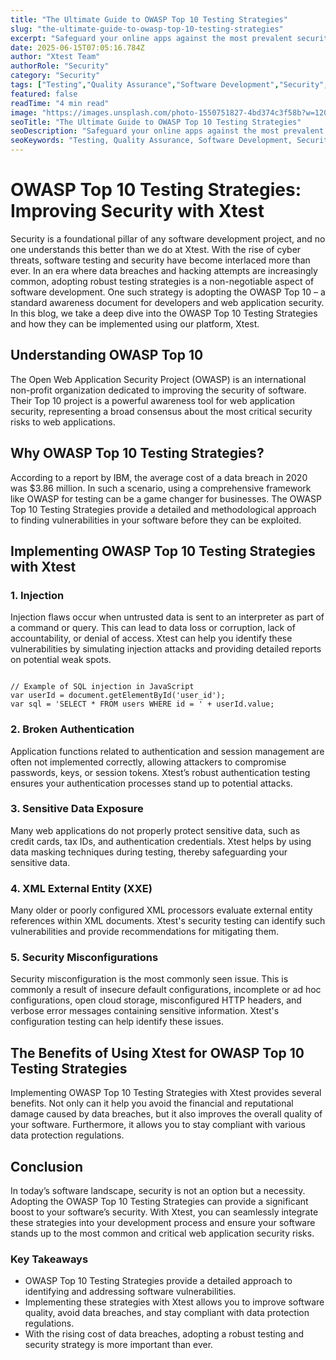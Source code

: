 ```yaml
---
title: "The Ultimate Guide to OWASP Top 10 Testing Strategies"
slug: "the-ultimate-guide-to-owasp-top-10-testing-strategies"
excerpt: "Safeguard your online apps against the most prevalent security risks with our detailed guide on OWASP Top 10 Testing Strategies. Dive in to explore effective methods, best practices, and cutting-edge techniques designed to fortify your digital landscape against potential threats."
date: 2025-06-15T07:05:16.784Z
author: "Xtest Team"
authorRole: "Security"
category: "Security"
tags: ["Testing","Quality Assurance","Software Development","Security","Vulnerability"]
featured: false
readTime: "4 min read"
image: "https://images.unsplash.com/photo-1550751827-4bd374c3f58b?w=1200&h=600&fit=crop"
seoTitle: "The Ultimate Guide to OWASP Top 10 Testing Strategies"
seoDescription: "Safeguard your online apps against the most prevalent security risks with our detailed guide on OWASP Top 10 Testing Strategies. Dive in to explore effective methods, best practices, and cutting-edge techniques designed to fortify your digital landscape against potential threats."
seoKeywords: "Testing, Quality Assurance, Software Development, Security, Vulnerability"
---
```


# OWASP Top 10 Testing Strategies: Improving Security with Xtest

Security is a foundational pillar of any software development project, and no one understands this better than we do at Xtest. With the rise of cyber threats, software testing and security have become interlaced more than ever. In an era where data breaches and hacking attempts are increasingly common, adopting robust testing strategies is a non-negotiable aspect of software development. One such strategy is adopting the OWASP Top 10 – a standard awareness document for developers and web application security. In this blog, we take a deep dive into the OWASP Top 10 Testing Strategies and how they can be implemented using our platform, Xtest.

## Understanding OWASP Top 10

The Open Web Application Security Project (OWASP) is an international non-profit organization dedicated to improving the security of software. Their Top 10 project is a powerful awareness tool for web application security, representing a broad consensus about the most critical security risks to web applications.

## Why OWASP Top 10 Testing Strategies?

According to a report by IBM, the average cost of a data breach in 2020 was $3.86 million. In such a scenario, using a comprehensive framework like OWASP for testing can be a game changer for businesses. The OWASP Top 10 Testing Strategies provide a detailed and methodological approach to finding vulnerabilities in your software before they can be exploited.

## Implementing OWASP Top 10 Testing Strategies with Xtest

### 1\. Injection

Injection flaws occur when untrusted data is sent to an interpreter as part of a command or query. This can lead to data loss or corruption, lack of accountability, or denial of access. Xtest can help you identify these vulnerabilities by simulating injection attacks and providing detailed reports on potential weak spots.

```

// Example of SQL injection in JavaScript
var userId = document.getElementById('user_id');
var sql = 'SELECT * FROM users WHERE id = ' + userId.value;
```

### 2\. Broken Authentication

Application functions related to authentication and session management are often not implemented correctly, allowing attackers to compromise passwords, keys, or session tokens. Xtest’s robust authentication testing ensures your authentication processes stand up to potential attacks.

### 3\. Sensitive Data Exposure

Many web applications do not properly protect sensitive data, such as credit cards, tax IDs, and authentication credentials. Xtest helps by using data masking techniques during testing, thereby safeguarding your sensitive data.

### 4\. XML External Entity (XXE)

Many older or poorly configured XML processors evaluate external entity references within XML documents. Xtest's security testing can identify such vulnerabilities and provide recommendations for mitigating them.

### 5\. Security Misconfigurations

Security misconfiguration is the most commonly seen issue. This is commonly a result of insecure default configurations, incomplete or ad hoc configurations, open cloud storage, misconfigured HTTP headers, and verbose error messages containing sensitive information. Xtest's configuration testing can help identify these issues.

## The Benefits of Using Xtest for OWASP Top 10 Testing Strategies

Implementing OWASP Top 10 Testing Strategies with Xtest provides several benefits. Not only can it help you avoid the financial and reputational damage caused by data breaches, but it also improves the overall quality of your software. Furthermore, it allows you to stay compliant with various data protection regulations.

## Conclusion

In today’s software landscape, security is not an option but a necessity. Adopting the OWASP Top 10 Testing Strategies can provide a significant boost to your software’s security. With Xtest, you can seamlessly integrate these strategies into your development process and ensure your software stands up to the most common and critical web application security risks.

### Key Takeaways

*   OWASP Top 10 Testing Strategies provide a detailed approach to identifying and addressing software vulnerabilities.
*   Implementing these strategies with Xtest allows you to improve software quality, avoid data breaches, and stay compliant with data protection regulations.
*   With the rising cost of data breaches, adopting a robust testing and security strategy is more important than ever.